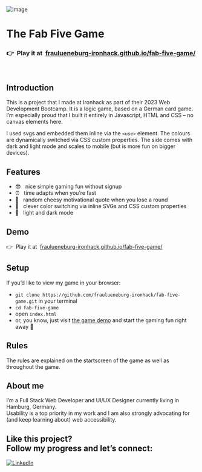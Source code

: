 ![image](https://github.com/fraulueneburg/fab-five-game/assets/122455194/996cf23b-297c-4714-8c0c-77ab65ddf475)

# The Fab Five Game

### 👉&nbsp;&nbsp;Play it at&nbsp;&nbsp;[fraulueneburg-ironhack.github.io/fab-five-game/](https://fraulueneburg-ironhack.github.io/fab-five-game/)

<br />

## Introduction

This is a project that I made at Ironhack as part of their 2023 Web Development Bootcamp. It is a logic game, based on a German card game. I’m especially proud that I built it entirely in Javascript, HTML and CSS – no canvas elements here.

I used svgs and embedded them inline via the `<use>` element. The colours are dynamically switched via CSS custom properties. The side comes with dark and light mode and scales to mobile (but is more fun on bigger devices).

## Features

- 😎&nbsp;&nbsp; nice simple gaming fun without signup
- ⏰&nbsp;&nbsp; time adapts when you’re fast
- 🌄&nbsp;&nbsp; random cheesy motivational quote when you lose a round
- 🌈&nbsp;&nbsp; clever color switching via inline SVGs and CSS custom properties
- 🌙&nbsp;&nbsp; light and dark mode

## Demo

👉&nbsp;&nbsp;Play it at&nbsp;&nbsp;[fraulueneburg-ironhack.github.io/fab-five-game/](https://fraulueneburg-ironhack.github.io/fab-five-game/)

## Setup

If you’d like to view my game in your browser:

- `git clone https://github.com/fraulueneburg-ironhack/fab-five-game.git` in your terminal
- `cd fab-five-game`
- open `index.html`
- or, you know, just visit [the game demo](https://fraulueneburg-ironhack.github.io/fab-five-game/) and start the gaming fun right away 🚀

## Rules

The rules are explained on the startscreen of the game as well as throughout the game.

## About me

I’m a Full Stack Web Developer and UI/UX Designer currently living in Hamburg, Germany.  
Usability is a top priority in my work and I am also strongly advocating for (and keep learning about) web accessibility.

## Like this project? <br />Follow my progress and let’s connect:

<a href="https://linkedin.com/in/fraulueneburg" target="_blank">
<img alt="LinkedIn" src="https://img.shields.io/badge/-linkedin-1572B6?&style=for-the-badge&logo=css3&logoColor=white" />
</a>
